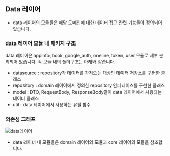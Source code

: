 ## Data 레이어
- data 레이어의 모듈들은 해당 도메인에 대한 데이터 접근 관련 기능들이 정의되어 있습니다.

### data 레이어 모듈 내 패키지 구조
data 레이어은 appinfo, book, google_auth, oneline, token, user 모듈로 세부 분리되어 있습니다.
각 모듈 내의 폴더구조는 아래와 같습니다.
- datasource : repository가 데이터를 가져오는 대상인 데이터 저장소를 구현한 클래스
- repository : domain 레이어에서 정의한 repository 인퍼테이스를 구현한 클래스
- model : DTO, RequestBody, ResponseBody같이 data 레이어에서 사용되는 데이터 클래스
- util : data 레이어에서 사용하는 유틸 함수

### 의존성 그래프
![data레이어](https://github.com/Bookmark-Oneday/Bookmark-Android/assets/39579912/c43adc9d-2a03-4e80-9094-beef79f6dbf6)
- data 레이너 내 모듈들은 domain 레이어의 모듈과 core 레이어의 모듈을 참조합니다.
